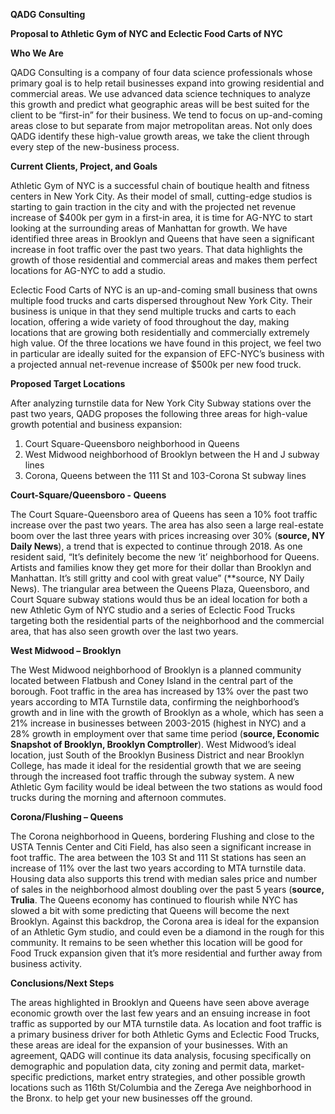 **QADG Consulting**

**Proposal to Athletic Gym of NYC and Eclectic Food Carts of NYC**

**Who We Are**

QADG Consulting is a company of four data science professionals whose primary goal is to help retail businesses expand into growing residential and commercial areas.  We use advanced data science techniques to analyze this growth and predict what geographic areas will be best suited for the client to be “first-in” for their business.  We tend to focus on up-and-coming areas close to but separate from major metropolitan areas.  Not only does QADG identify these high-value growth areas, we take the client through every step of the new-business process.

**Current Clients, Project, and Goals**

Athletic Gym of NYC is a successful chain of boutique health and fitness centers in New York City.  As their model of small, cutting-edge studios is starting to gain traction in the city and with the projected net revenue increase of $400k per gym in a first-in area, it is time for AG-NYC to start looking at the surrounding areas of Manhattan for growth.  We have identified three areas in Brooklyn and Queens that have seen a significant increase in foot traffic over the past two years.  That data highlights the growth of those residential and commercial areas and makes them perfect locations for AG-NYC to add a studio.

Eclectic Food Carts of NYC is an up-and-coming small business that owns multiple food trucks and carts dispersed throughout New York City.  Their business is unique in that they send multiple trucks and carts to each location, offering a wide variety of food throughout the day, making locations that are growing both residentially and commercially extremely high value.  Of the three locations we have found in this project, we feel two in particular are ideally suited for the expansion of EFC-NYC’s business with a projected annual net-revenue increase of $500k per new food truck.

**Proposed Target Locations**

After analyzing turnstile data for New York City Subway stations over the past two years, QADG proposes the following three areas for high-value growth potential and business expansion:

1)	Court Square-Queensboro neighborhood in Queens
2)	West Midwood neighborhood of Brooklyn between the H and J subway lines
3)	Corona, Queens between the 111 St and 103-Corona St subway lines

**Court-Square/Queensboro - Queens**

The Court Square-Queensboro area of Queens has seen a 10% foot traffic increase over the past two years.  The area has also seen a large real-estate boom over the last three years with prices increasing over 30% (**source, NY Daily News**), a trend that is expected to continue through 2018.  As one resident said, “It’s definitely become the new ‘it’ neighborhood for Queens.  Artists and families know they get more for their dollar than Brooklyn and Manhattan. It’s still gritty and cool with great value” (**source, NY Daily News).  The triangular area between the Queens Plaza, Queensboro, and Court Square subway stations would thus be an ideal location for both a new Athletic Gym of NYC studio and a series of Eclectic Food Trucks targeting both the residential parts of the neighborhood and the commercial area, that has also seen growth over the last two years.



**West Midwood – Brooklyn**

The West Midwood neighborhood of Brooklyn is a planned community located between Flatbush and Coney Island in the central part of the borough.  Foot traffic in the area has increased by 13% over the past two years according to MTA Turnstile data, confirming the neighborhood’s growth and in line with the growth of Brooklyn as a whole, which has seen a 21% increase in businesses between 2003-2015 (highest in NYC) and a 28% growth in employment over that same time period (**source, Economic Snapshot of Brooklyn, Brooklyn Comptroller**).  West Midwood’s ideal location, just South of the Brooklyn Business District and near Brooklyn College, has made it ideal for the residential growth that we are seeing through the increased foot traffic through the subway system.  A new Athletic Gym facility would be ideal between the two stations as would food trucks during the morning and afternoon commutes.





**Corona/Flushing – Queens**

The Corona neighborhood in Queens, bordering Flushing and close to the USTA Tennis Center and Citi Field, has also seen a significant increase in foot traffic.  The area between the 103 St and 111 St stations has seen an increase of 11% over the last two years according to MTA turnstile data.  Housing data also supports this trend with median sales price and number of sales in the neighborhood almost doubling over the past 5 years (**source, Trulia**.  The Queens economy has continued to flourish while NYC has slowed a bit with some predicting that Queens will become the next Brooklyn.  Against this backdrop, the Corona area is ideal for the expansion of an Athletic Gym studio, and could even be a diamond in the rough for this community.  It remains to be seen whether this location will be good for Food Truck expansion given that it’s more residential and further away from business activity.



**Conclusions/Next Steps** 

The areas highlighted in Brooklyn and Queens have seen above average economic growth over the last few years and an ensuing increase in foot traffic as supported by our MTA turnstile data.  As location and foot traffic is a primary business driver for both Athletic Gyms and Eclectic Food Trucks, these areas are ideal for the expansion of your businesses.  With an agreement, QADG will continue its data analysis, focusing specifically on demographic and population data,  city zoning and permit data, market-specific predictions, market entry strategies, and other possible growth locations such as 116th St/Columbia and the Zerega Ave neighborhood in the Bronx.  to help get your new businesses off the ground.   
